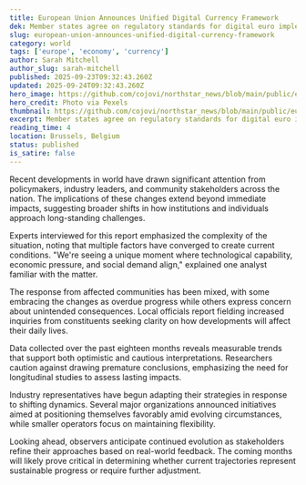 ```yaml
---
title: European Union Announces Unified Digital Currency Framework
dek: Member states agree on regulatory standards for digital euro implementation
slug: european-union-announces-unified-digital-currency-framework
category: world
tags: ['europe', 'economy', 'currency']
author: Sarah Mitchell
author_slug: sarah-mitchell
published: 2025-09-23T09:32:43.260Z
updated: 2025-09-24T09:32:43.260Z
hero_image: https://github.com/cojovi/northstar_news/blob/main/public/european-union-announces-unified-digital.png?raw=true
hero_credit: Photo via Pexels
thumbnail: https://github.com/cojovi/northstar_news/blob/main/public/european-union-announces-unified-digital.png?raw=true
excerpt: Member states agree on regulatory standards for digital euro implementation
reading_time: 4
location: Brussels, Belgium
status: published
is_satire: false
---
```


Recent developments in world have drawn significant attention from policymakers, industry leaders, and community stakeholders across the nation. The implications of these changes extend beyond immediate impacts, suggesting broader shifts in how institutions and individuals approach long-standing challenges.

Experts interviewed for this report emphasized the complexity of the situation, noting that multiple factors have converged to create current conditions. "We're seeing a unique moment where technological capability, economic pressure, and social demand align," explained one analyst familiar with the matter.

The response from affected communities has been mixed, with some embracing the changes as overdue progress while others express concern about unintended consequences. Local officials report fielding increased inquiries from constituents seeking clarity on how developments will affect their daily lives.

Data collected over the past eighteen months reveals measurable trends that support both optimistic and cautious interpretations. Researchers caution against drawing premature conclusions, emphasizing the need for longitudinal studies to assess lasting impacts.

Industry representatives have begun adapting their strategies in response to shifting dynamics. Several major organizations announced initiatives aimed at positioning themselves favorably amid evolving circumstances, while smaller operators focus on maintaining flexibility.

Looking ahead, observers anticipate continued evolution as stakeholders refine their approaches based on real-world feedback. The coming months will likely prove critical in determining whether current trajectories represent sustainable progress or require further adjustment.